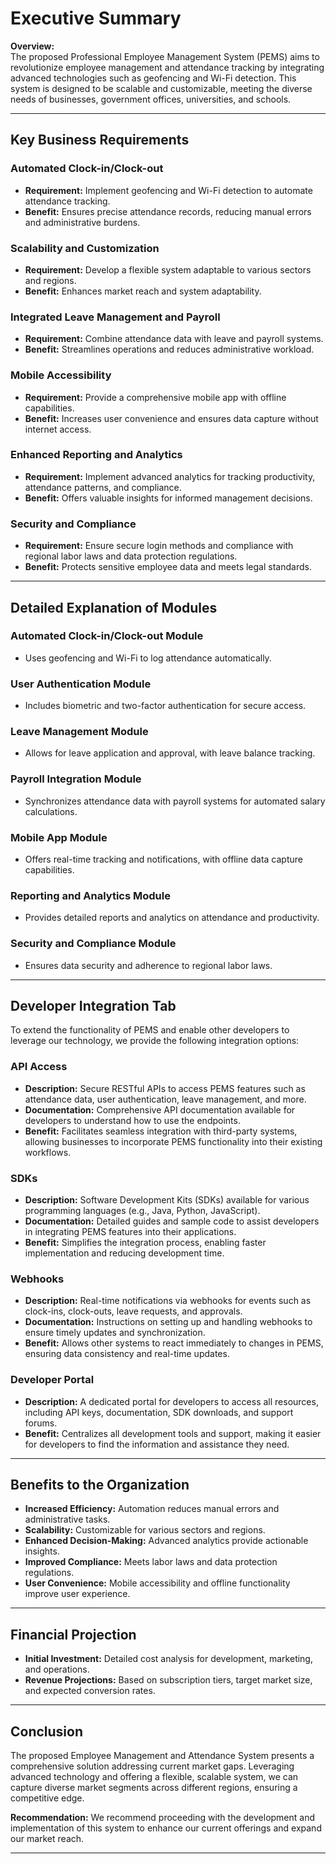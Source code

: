 # Executive Summary

**Overview:**  
The proposed Professional Employee Management System (PEMS) aims to revolutionize employee management and attendance tracking by integrating advanced technologies such as geofencing and Wi-Fi detection. This system is designed to be scalable and customizable, meeting the diverse needs of businesses, government offices, universities, and schools.

---

## Key Business Requirements

### Automated Clock-in/Clock-out
- **Requirement:** Implement geofencing and Wi-Fi detection to automate attendance tracking.
- **Benefit:** Ensures precise attendance records, reducing manual errors and administrative burdens.

### Scalability and Customization
- **Requirement:** Develop a flexible system adaptable to various sectors and regions.
- **Benefit:** Enhances market reach and system adaptability.

### Integrated Leave Management and Payroll
- **Requirement:** Combine attendance data with leave and payroll systems.
- **Benefit:** Streamlines operations and reduces administrative workload.

### Mobile Accessibility
- **Requirement:** Provide a comprehensive mobile app with offline capabilities.
- **Benefit:** Increases user convenience and ensures data capture without internet access.

### Enhanced Reporting and Analytics
- **Requirement:** Implement advanced analytics for tracking productivity, attendance patterns, and compliance.
- **Benefit:** Offers valuable insights for informed management decisions.

### Security and Compliance
- **Requirement:** Ensure secure login methods and compliance with regional labor laws and data protection regulations.
- **Benefit:** Protects sensitive employee data and meets legal standards.

---

## Detailed Explanation of Modules

### Automated Clock-in/Clock-out Module
- Uses geofencing and Wi-Fi to log attendance automatically.

### User Authentication Module
- Includes biometric and two-factor authentication for secure access.

### Leave Management Module
- Allows for leave application and approval, with leave balance tracking.

### Payroll Integration Module
- Synchronizes attendance data with payroll systems for automated salary calculations.

### Mobile App Module
- Offers real-time tracking and notifications, with offline data capture capabilities.

### Reporting and Analytics Module
- Provides detailed reports and analytics on attendance and productivity.

### Security and Compliance Module
- Ensures data security and adherence to regional labor laws.

---

## Developer Integration Tab

To extend the functionality of PEMS and enable other developers to leverage our technology, we provide the following integration options:

### API Access
- **Description:** Secure RESTful APIs to access PEMS features such as attendance data, user authentication, leave management, and more.
- **Documentation:** Comprehensive API documentation available for developers to understand how to use the endpoints.
- **Benefit:** Facilitates seamless integration with third-party systems, allowing businesses to incorporate PEMS functionality into their existing workflows.

### SDKs
- **Description:** Software Development Kits (SDKs) available for various programming languages (e.g., Java, Python, JavaScript).
- **Documentation:** Detailed guides and sample code to assist developers in integrating PEMS features into their applications.
- **Benefit:** Simplifies the integration process, enabling faster implementation and reducing development time.

### Webhooks
- **Description:** Real-time notifications via webhooks for events such as clock-ins, clock-outs, leave requests, and approvals.
- **Documentation:** Instructions on setting up and handling webhooks to ensure timely updates and synchronization.
- **Benefit:** Allows other systems to react immediately to changes in PEMS, ensuring data consistency and real-time updates.

### Developer Portal
- **Description:** A dedicated portal for developers to access all resources, including API keys, documentation, SDK downloads, and support forums.
- **Benefit:** Centralizes all development tools and support, making it easier for developers to find the information and assistance they need.

---

## Benefits to the Organization

- **Increased Efficiency:** Automation reduces manual errors and administrative tasks.
- **Scalability:** Customizable for various sectors and regions.
- **Enhanced Decision-Making:** Advanced analytics provide actionable insights.
- **Improved Compliance:** Meets labor laws and data protection regulations.
- **User Convenience:** Mobile accessibility and offline functionality improve user experience.

---

## Financial Projection

- **Initial Investment:** Detailed cost analysis for development, marketing, and operations.
- **Revenue Projections:** Based on subscription tiers, target market size, and expected conversion rates.

---

## Conclusion

The proposed Employee Management and Attendance System presents a comprehensive solution addressing current market gaps. Leveraging advanced technology and offering a flexible, scalable system, we can capture diverse market segments across different regions, ensuring a competitive edge.

**Recommendation:** We recommend proceeding with the development and implementation of this system to enhance our current offerings and expand our market reach.

---
